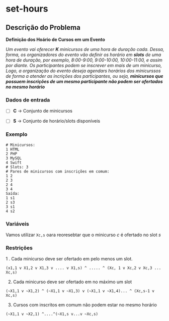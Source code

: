 # set-hours

## Descrição do Problema 
**Definição dos Hoário de Cursos em um Evento**

_Um evento vai oferecer **K** minicursos de uma hora de duração cada. Dessa, forma, os organizadores do evento vão definir os horário em **slots** de uma hora de duração,  por exemplo, 8:00-9:00, 9:00-10:00, 10:00-11:00, e assim por diante. Os participantes podem se inscrever em mais de um minicurso, Logo, a organização do evento deseja agendars horários dos minicurssos de forma a atender as incrições dos participantes, ou seja, **minicursos que possuem inscrições de um mesmo participante não podem ser ofertados no mesmo horário**_

### Dados de entrada

- [ ]  **C** -> Conjunto de minicursos
- [ ]  **S** -> Conjunto de horário/slots disponíveis 


### Exemplo

```Entrada:
# Minicursos:
1 HTML
2 PHP
3 MySQL
4 Swift
# Slots: 3
# Pares de minicursos com inscrições em comum:
1 2
2 3
2 4
3 4
Saída:
1 s1
2 s3
3 s1
4 s2
```

### Variáveis 
Vamos utilizar ```Xc,s``` oara reoresebtar que o minicurso _c_  é ofertado no slot _s_

### Restrições
1 . Cada minicurso deve ser ofertado em pelo menos um slot.
``` 
(x1,1 v X1,2 v X1,3 v .... v X1,s) ^ ..... ^ (Xc, 1 v Xc,2 v Xc,3 ... Xc,s)
```

2. Cada minicurso deve ser ofertado em no máximo um slot
```
(~X1,1 v ~X1,2) ^ (~X1,1 v ~X1,3) v (~X1,1 v ~X1,4)... ^ (Xc,s-1 v Xc,s)
```

3. Cursos com inscritos em comum não podem estar no mesmo horário
```
(~X1,1 v ~X2,1) ^....^(~X1,s v...v ~Xc,s)
```
